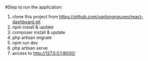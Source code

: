 #Step to run the application:

1. clone this project from https://github.com/vanlongnguyen/react-dashboard.git
2. npm install & update
3. composer install & update
4. php artisan migrate
5. npm run dev
6. php artisan serve
7. access to http://127.0.0.1:8000/

